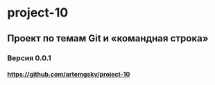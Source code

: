 # project-10
## Проект по темам Git и «командная строка»
### Версия 0.0.1
#### https://github.com/artemgskv/project-10
